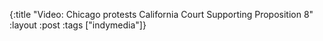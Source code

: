 {:title "Video: Chicago protests California Court Supporting Proposition 8"
:layout :post
:tags  ["indymedia"]}

<object width="425" height="344"><param name="movie" value="http://www.youtube.com/v/0T8UVfMEZUQ&hl=en&fs=1"></param><param name="allowFullScreen" value="true"></param><param name="allowscriptaccess" value="always"></param><embed src="http://www.youtube.com/v/0T8UVfMEZUQ&hl=en&fs=1" type="application/x-shockwave-flash" allowscriptaccess="always" allowfullscreen="true" width="425" height="344"></embed></object> 